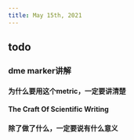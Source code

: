 ```yaml
---
title: May 15th, 2021
---
```


## todo
### dme marker讲解
#### 为什么要用这个metric，一定要讲清楚
#### The Craft Of Scientific Writing
#### 除了做了什么，一定要说有什么意义
